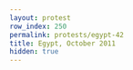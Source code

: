 ```yaml
---
layout: protest
row_index: 250
permalink: protests/egypt-42
title: Egypt, October 2011
hidden: true
---
```

